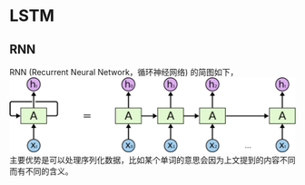 # LSTM

## RNN
RNN (Recurrent Neural Network，循环神经网络) 的简图如下，
![RNNrnn结构](./rnn.png)
主要优势是可以处理序列化数据，比如某个单词的意思会因为上文提到的内容不同而有不同的含义。



<!--stackedit_data:
eyJoaXN0b3J5IjpbLTExOTMxMTQzNzIsLTM0MDU4NDUyOCwtMT
g0ODI3ODUyNiwxOTYzOTQ5NTI0LDExMjgwMDg5MTYsLTg2OTUy
ODk3MV19
-->